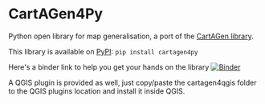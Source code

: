 # CartAGen4Py
Python open library for map generalisation, a port of the [CartAGen library](https://github.com/IGNF/CartAGen).

This library is available on [PyPI](https://pypi.org/project/cartagen4py/): 
`pip install cartagen4py`

Here's a binder link to help you get your hands on the library [![Binder](https://mybinder.org/badge_logo.svg)](https://mybinder.org/v2/gh/LostInZoom/cartagen4py/25a7fed1ff4beb0e776fce6e844bc69605295d7b?urlpath=lab%2Ftree%2Fnotebooks%2Fcartagen4py.ipynb)

A QGIS plugin is provided as well, just copy/paste the cartagen4qgis folder to the QGIS plugins location and install it inside QGIS.